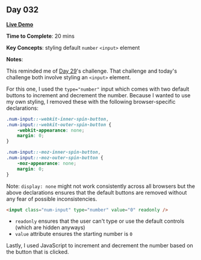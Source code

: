## Day 032

**<a href="https://css100.aniqa.dev#day-032">Live Demo</a>**

**Time to Complete**: 20 mins

**Key Concepts**: styling default `number` `<input>` element

**Notes**:

This reminded me of <a href="https://github.com/aniqatc/css-100/tree/main/entries/029">Day 29</a>'s challenge. That challenge and today's challenge both involve styling an `<input>` element.

For this one, I used the `type="number"` input which comes with two default buttons to increment and decrement the number. Because I wanted to use my own styling, I removed these with the following browser-specific declarations:

```css
.num-input::-webkit-inner-spin-button,
.num-input::-webkit-outer-spin-button {
	-webkit-appearance: none;
	margin: 0;
}

.num-input::-moz-inner-spin-button,
.num-input::-moz-outer-spin-button {
	-moz-appearance: none;
	margin: 0;
}
```

Note: `display: none` might not work consistently across all browsers but the above declarations ensures that the default buttons are removed without any fear of possible inconsistencies.

```html
<input class="num-input" type="number" value="0" readonly />
```

- `readonly` ensures that the user can't type or use the default controls (which are hidden anyways)
- `value` attribute ensures the starting number is `0`

Lastly, I used JavaScript to increment and decrement the number based on the button that is clicked.
